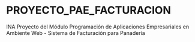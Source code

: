 # PROYECTO_PAE_FACTURACION
INA Proyecto del Módulo Programación de Aplicaciones Empresariales en Ambiente Web - Sistema de Facturación para Panadería

